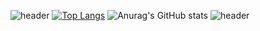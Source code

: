 <!--
**sofia0701/sofia0701** is a ✨ _special_ ✨ repository because its `README.md` (this file) appears on your GitHub profile.

Here are some ideas to get you started:

- 🔭 I’m currently working on ...
- 🌱 I’m currently learning ...
- 👯 I’m looking to collaborate on ...
- 🤔 I’m looking for help with ...
- 💬 Ask me about ...
- 📫 How to reach me: ...
- 😄 Pronouns: ...
- ⚡ Fun fact: ...
-->
![header](https://capsule-render.vercel.app/api?type=waving&color=timeGradient&height=300&section=header&text=Hello,%20world!&fontSize=90)
[![Top Langs](https://github-readme-stats.vercel.app/api/top-langs/?username=sofia0701&layout=compact)](https://github.com/sofia0701/github-readme-stats)
![Anurag's GitHub stats](https://github-readme-stats.vercel.app/api?username=sofia0701&show_icons=true&theme=prussian)
![header](https://capsule-render.vercel.app/api?type=waving&color=timeGradient&height=300&section=footer&fontSize=90)

